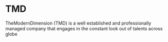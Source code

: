 # TMD
TheModernDimension (TMD) is a well established and professionally managed company that engages in the constant look out of talents across globe
